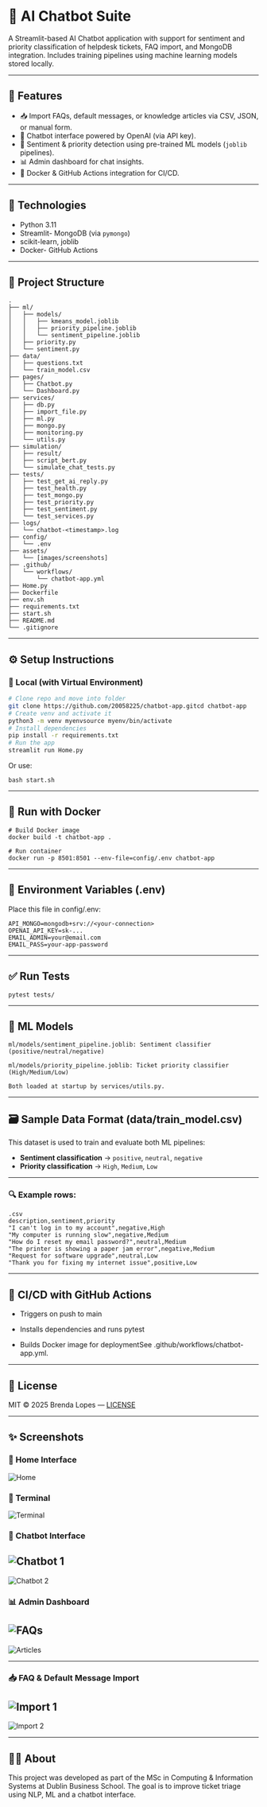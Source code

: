 # 🤖 AI Chatbot Suite

A Streamlit-based AI Chatbot application with support for sentiment and priority classification of helpdesk tickets, FAQ import, and MongoDB integration. Includes training pipelines using machine learning models stored locally.

---

## 🚀 Features

- 📥 Import FAQs, default messages, or knowledge articles via CSV, JSON, or manual form.
- 🧠 Chatbot interface powered by OpenAI (via API key).
- 🧪 Sentiment & priority detection using pre-trained ML models (`joblib` pipelines).
- 📊 Admin dashboard for chat insights.
- 🐳 Docker & GitHub Actions integration for CI/CD.

---

## 🧰 Technologies

- Python 3.11
- Streamlit- MongoDB (via `pymongo`)
- scikit-learn, joblib
- Docker- GitHub Actions

---

## 📂 Project Structure
```
.
├── ml/
│   ├── models/
│   │   ├── kmeans_model.joblib
│   │   ├── priority_pipeline.joblib
│   │   └── sentiment_pipeline.joblib
│   ├── priority.py
│   └── sentiment.py
├── data/
│   ├── questions.txt
│   └── train_model.csv
├── pages/
│   ├── Chatbot.py
│   └── Dashboard.py
├── services/
│   ├── db.py
│   ├── import_file.py
│   ├── ml.py
│   ├── mongo.py
│   ├── monitoring.py
│   └── utils.py
├── simulation/
│   ├── result/
│   ├── script_bert.py
│   └── simulate_chat_tests.py
├── tests/
│   ├── test_get_ai_reply.py
│   ├── test_health.py
│   ├── test_mongo.py
│   ├── test_priority.py
│   ├── test_sentiment.py
│   └── test_services.py
├── logs/
│   └── chatbot-<timestamp>.log
├── config/
│   └── .env
├── assets/
│   └── [images/screenshots]
├── .github/
│   └── workflows/
│       └── chatbot-app.yml
├── Home.py
├── Dockerfile
├── env.sh
├── requirements.txt
├── start.sh
├── README.md
└── .gitignore
```

---

## ⚙️ Setup Instructions

### 🔧 Local (with Virtual Environment)

```bash
# Clone repo and move into folder
git clone https://github.com/20058225/chatbot-app.gitcd chatbot-app
# Create venv and activate it
python3 -m venv myenvsource myenv/bin/activate
# Install dependencies
pip install -r requirements.txt
# Run the app
streamlit run Home.py
```
Or use:
```
bash start.sh
```

---

## 🐳 Run with Docker
```
# Build Docker image
docker build -t chatbot-app .

# Run container
docker run -p 8501:8501 --env-file=config/.env chatbot-app
```

---

## 🔐 Environment Variables (.env)
Place this file in config/.env:

```
API_MONGO=mongodb+srv://<your-connection>
OPENAI_API_KEY=sk-...
EMAIL_ADMIN=your@email.com
EMAIL_PASS=your-app-password
```

---

## ✅ Run Tests
```
pytest tests/
```

---

## 🧠 ML Models
```
ml/models/sentiment_pipeline.joblib: Sentiment classifier (positive/neutral/negative)

ml/models/priority_pipeline.joblib: Ticket priority classifier (High/Medium/Low)

Both loaded at startup by services/utils.py.
```

---

## 🗃️ Sample Data Format (data/train_model.csv)

This dataset is used to train and evaluate both ML pipelines:

- **Sentiment classification** → `positive`, `neutral`, `negative`
- **Priority classification** → `High`, `Medium`, `Low`

---

### 🔍 Example rows:
```
.csv
description,sentiment,priority
"I can't log in to my account",negative,High
"My computer is running slow",negative,Medium
"How do I reset my email password?",neutral,Medium
"The printer is showing a paper jam error",negative,Medium
"Request for software upgrade",neutral,Low
"Thank you for fixing my internet issue",positive,Low
```

---

## 🔄 CI/CD with GitHub Actions

- Triggers on push to main

- Installs dependencies and runs pytest

- Builds Docker image for deploymentSee .github/workflows/chatbot-app.yml.

---

## 📄 License

MIT © 2025 Brenda Lopes — [LICENSE](./LICENSE)

---

## ✨ Screenshots

### 🤖 Home Interface
![Home](assets/home.png)

### 🤖 Terminal
![Terminal](assets/terminal.png)

### 🤖 Chatbot Interface
![Chatbot 1](assets/chatbot_1.png) 
---
![Chatbot 2](assets/chatbot_2.png)

### 📊 Admin Dashboard
![FAQs](assets/dashboard_faqs.png)
---
![Articles](assets/dashboard_articles.png)

---

### 📥 FAQ & Default Message Import
![Import 1](assets/import_1.png)
---
![Import 2](assets/import_2.png)

---

## 🙋‍♀️ About
This project was developed as part of the MSc in Computing & Information Systems at Dublin Business School. The goal is to improve ticket triage using NLP, ML and a chatbot interface.

```

```